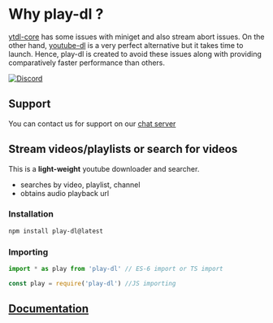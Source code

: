 # Why play-dl ?

[ytdl-core](https://github.com/fent/node-ytdl-core) has some issues with miniget and also stream abort issues. On the other hand, [youtube-dl](https://github.com/ytdl-org/youtube-dl) is a very perfect alternative but it takes time to launch. Hence, play-dl is created to avoid these issues along with providing comparatively faster performance than others.

[![Discord](https://img.shields.io/discord/888998674716315679?color=00ff00&label=%20Discord&logo=Discord)](https://discord.gg/8H3xWcv3D7)

## Support

You can contact us for support on our [chat server](https://discord.gg/8H3xWcv3D7)

## Stream videos/playlists or search for videos

This is a **light-weight** youtube downloader and searcher.

-   searches by video, playlist, channel
-   obtains audio playback url

### Installation

```bash
npm install play-dl@latest
```

### Importing

```ts
import * as play from 'play-dl' // ES-6 import or TS import

const play = require('play-dl') //JS importing
```

## [Documentation](https://play-dl.github.io/modules.html)
